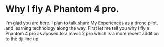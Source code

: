 # Why I fly A Phantom 4 pro.

I'm glad you are here. I plan to talk share My Experiences as a drone pilot, and learning technology along the way. First let me tell you why I fly a Phantom 4 pro as aposed to a mavic 2 pro which is a more recent addition to the dji line up.
